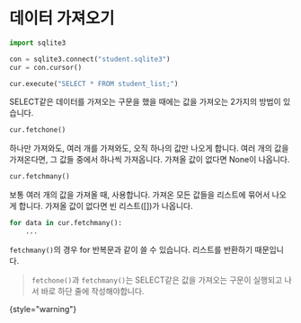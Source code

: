 # 데이터 가져오기

```python
import sqlite3

con = sqlite3.connect("student.sqlite3")
cur = con.cursor()

cur.execute("SELECT * FROM student_list;")
```
SELECT같은 데이터를 가져오는 구문을 했을 때에는 값을 가져오는 2가지의 방법이 있습니다.

```python
cur.fetchone()
```
하나만 가져와도, 여러 개를 가져와도, 오직 하나의 값만 나오게 합니다.
여러 개의 값을 가져온다면, 그 값들 중에서 하나씩 가져옵니다.
가져올 값이 없다면 None이 나옵니다.

```python
cur.fetchmany()
```
보통 여러 개의 값을 가져올 때, 사용합니다.
가져온 모든 값들을 리스트에 묶어서 나오게 합니다.
가져올 값이 없다면 빈 리스트(\[\])가 나옵니다.

```python
for data in cur.fetchmany():
	...
```

`fetchmany()`의 경우 for 반복문과 같이 쓸 수 있습니다.
리스트를 반환하기 때문입니다.

> `fetchone()`과 `fetchmany()`는 SELECT같은 값을 가져오는 구문이 실행되고 나서 바로 하단 줄에 작성해야합니다.

{style="warning"}
